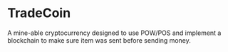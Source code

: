 # TradeCoin
A mine-able cryptocurrency  designed to use POW/POS and implement a blockchain to make sure item was sent before sending money.

